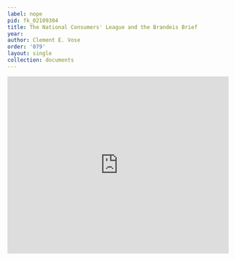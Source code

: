 ```yaml
---
label: nope
pid: fk_02109304
title: The National Consumers' League and the Brandeis Brief
year:
author: Clement E. Vose
order: '079'
layout: single
collection: documents
---
```

<iframe src="https://northwestern.app.box.com/embed/s/v3k38o1nfzqxt9zquy3xyjq4g9a11ijc?sortColumn=date&view=list" width="500" height="400" frameborder="0" allowfullscreen webkitallowfullscreen msallowfullscreen></iframe>
